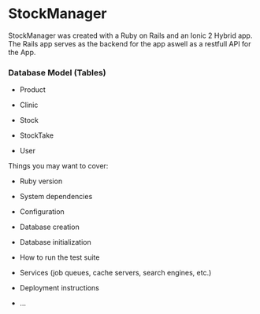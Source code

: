# StockManager

StockManager was created with a Ruby on Rails and an Ionic 2 Hybrid app. The Rails app serves as the backend for the app aswell 
as a restfull API for the App.

### Database Model (Tables)



* Product

* Clinic

* Stock

* StockTake

* User



Things you may want to cover:

* Ruby version

* System dependencies

* Configuration

* Database creation

* Database initialization

* How to run the test suite

* Services (job queues, cache servers, search engines, etc.)

* Deployment instructions

* ...

